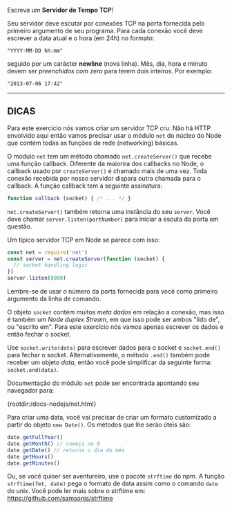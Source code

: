 Escreva um **Servidor de Tempo TCP**!

Seu servidor deve escutar por conexões TCP na porta fornecida pelo primeiro argumento de seu programa. Para cada conexão você deve escrever a data atual e o hora (em 24h) no formato:

```
"YYYY-MM-DD hh:mm"
```

seguido por um carácter **newline** (nova linha). Mês, dia, hora e minuto devem ser *preenchidos com zero* para terem dois inteiros. Por exemplo:

```
"2013-07-06 17:42"
```

----------------------------------------------------------------------
## DICAS

Para este exercício nós vamos criar um servidor TCP cru. Não há HTTP envolvido aqui então vamos precisar usar o módulo `net` do núcleo do Node que contém todas as funções de rede (networking) básicas.

O módulo `net` tem um método chamado `net.createServer()` que recebe uma função callback. Diferente da maiorira dos callbacks no Node, o callback usado por `createServer()` é chamado mais de uma vez. Toda conexão recebida por nosso servidor dispara outra chamada para o callback. A função callback tem a seguinte assinatura:

```js
function callback (socket) { /* ... */ }
```

`net.createServer()` também retorna uma instância do seu `server`. Você deve chamar `server.listen(portNumber)` para iniciar a escuta da porta em questão.

Um típico servidor TCP em Node se parece com isso:

```js
const net = require('net')
const server = net.createServer(function (socket) {
  // socket handling logic
})
server.listen(8000)
```

Lembre-se de usar o número da porta fornecida para você como primeiro argumento da linha de comando.

O objeto `socket` contém muitos *meta dados* em relação a conexão, mas isso é também um *Node duplex Stream*, em que isso pode ser ambos "lido de", ou "escrito em". Para este exercício nós vamos apenas escrever os dados e então fechar o socket.

Use `socket.write(data)` para escrever dados para o socket e `socket.end()` para fechar o socket. Alternativamente, o método `.end()` também pode receber um objeto *data*, então você pode simplificar da seguinte forma: `socket.end(data)`.

Documentação do módulo `net` pode ser encontrada apontando seu navegador para:

  {rootdir:/docs-nodejs/net.html}

Para criar uma data, você vai precisar de criar um formato customizado a partir do objeto `new Date()`. Os métodos que lhe serão úteis são:

```js
date.getFullYear()
date.getMonth() // começa no 0
date.getDate() // retorna o dia do mês
date.getHours()
date.getMinutes()
```

Ou, se você quiser ser aventureiro, use o pacote `strftime` do npm. A função `strftime(fmt, date)` pega o formato de data assim como o comando `date` do unix. Você pode ler mais sobre o strftime em: https://github.com/samsonjs/strftime
